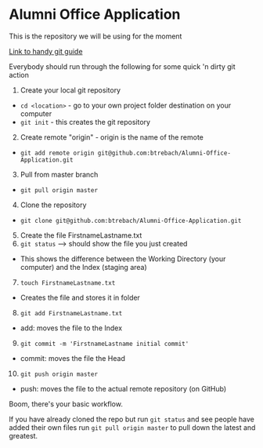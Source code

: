 Alumni Office Application
=======
This is the repository we will be using for the moment

[Link to handy git guide](http://rogerdudler.github.io/git-guide/)

Everybody should run through the following for some quick 'n dirty git action

1. Create your local git repository
  - `cd <location>` - go to your own project folder destination on your computer
  - `git init` - this creates the git repository
2. Create remote "origin" - origin is the name of the remote
  - `git add remote origin git@github.com:btrebach/Alumni-Office-Application.git`
3. Pull from master branch
  - `git pull origin master`
4. Clone the repository
  - `git clone git@github.com:btrebach/Alumni-Office-Application.git`
5. Create the file FirstnameLastname.txt
6. `git status` --> should show the file you just created
  - This shows the difference between the Working Directory (your computer) and the Index (staging area)
7. `touch FirstnameLastname.txt`
  - Creates the file and stores it in folder
8. `git add FirstnameLastname.txt`
  - add: moves the file to the Index
9. `git commit -m 'FirstnameLastname initial commit'`
  - commit: moves the file the Head
10. `git push origin master`
  - push: moves the file to the actual remote repository (on GitHub)

Boom, there's your basic workflow.

If you have already cloned the repo but run `git status` and see people have added their own files run `git pull origin master` to pull down the latest and greatest.

